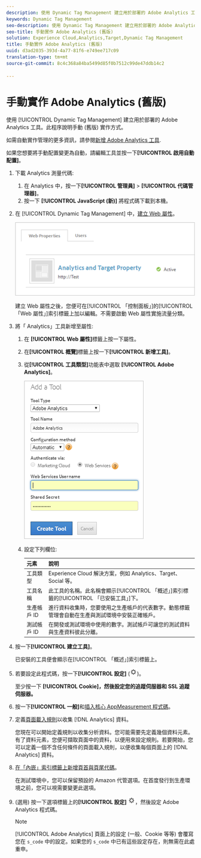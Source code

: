 ```yaml
---
description: 使用 Dynamic Tag Management 建立用於部署的 Adobe Analytics 工具。此程序說明手動 (舊版) 實作方式。
keywords: Dynamic Tag Management
seo-description: 使用 Dynamic Tag Management 建立用於部署的 Adobe Analytics 工具。此程序說明手動 (舊版) 實作方式。
seo-title: 手動實作 Adobe Analytics (舊版)
solution: Experience Cloud,Analytics,Target,Dynamic Tag Management
title: 手動實作 Adobe Analytics (舊版)
uuid: d3ad2035-393d-4a77-81f6-e749ee717c09
translation-type: tm+mt
source-git-commit: 8c4c368a84ba5499d85f0b7512c99de47ddb14c2

---
```



# 手動實作 Adobe Analytics (舊版)

使用 [!UICONTROL Dynamic Tag Management] 建立用於部署的 Adobe Analytics 工具。此程序說明手動 (舊版) 實作方式。

如需自動實作管理的更多資訊，請參閱[新增 Adobe Analytics 工具](/help/implement/c-implement-with-dtm/c-aa-tool/analytics-dtm.md).

如果您想要將手動配置變更為自動，請編輯工具並按一下&#x200B;**[!UICONTROL 啟用自動配置]**。

1. 下載 Analytics 測量代碼:
   1. 在 Analytics 中，按一下&#x200B;**[!UICONTROL 管理員]** &gt; **[!UICONTROL 代碼管理器]**。
   1. 按一下 **[!UICONTROL JavaScript (新)]** 將程式碼下載到本機。
1. 在 [!UICONTROL Dynamic Tag Management] 中，[建立 Web 屬性](/help/implement/c-implement-with-dtm/t-create-web-property.md)。

   ![](assets/dtm-property.png)

   建立 Web 屬性之後，您便可在[!UICONTROL 「控制面板」]的[!UICONTROL 「Web 屬性」]索引標籤上加以編輯。不需要啟動 Web 屬性實施流量分類。

1. 將「 Analytics」工具新增至屬性:
   1. 在 **[!UICONTROL Web 屬性]**&#x200B;標籤上按一下屬性。
   1. 在&#x200B;**[!UICONTROL 概覽]**&#x200B;標籤上按一下&#x200B;**[!UICONTROL 新增工具]**。
   1. 從&#x200B;**[!UICONTROL 工具類型]**&#x200B;功能表中選取 **[!UICONTROL Adobe Analytics]**。

      ![](assets/dtm-add-analytics-tool.png)

   1. 設定下列欄位:

      | 元素 | 說明 |
      |---|---|
      | 工具類型 | Experience Cloud 解決方案，例如 Analytics、Target、Social 等。 |
      | 工具名稱 | 此工具的名稱。此名稱會顯示[!UICONTROL 「概述」]索引標籤的[!UICONTROL 「已安裝工具」]下。 |
      | 生產帳戶 ID | 進行資料收集時，您要使用之生產帳戶的代表數字。動態標籤管理會自動在生產與測試環境中安裝正確帳戶。 |
      | 測試帳戶 ID | 在開發或測試環境中使用的數字。測試帳戶可讓您的測試資料與生產資料彼此分離。 |

1. 按一下&#x200B;**[!UICONTROL 建立工具]**。

   已安裝的工具便會顯示在[!UICONTROL 「概述」]索引標籤上。

1. 若要設定此程式碼，按一下&#x200B;**[!UICONTROL 設定]** (![](assets/settings_gear.png))。

   至少按一下 **[!UICONTROL Cookie]，然後設定您的追蹤伺服器和 SSL 追蹤伺服器。**

1. 按一下&#x200B;**[!UICONTROL 一般]**&#x200B;和[插入核心 AppMeasurement 程式碼](/help/implement/c-implement-with-dtm/c-aa-tool/t-appmeasurement-code.md)。
1. 定義[頁面載入規則](/help/implement/c-implement-with-dtm/c-rules/t-rules-create.md)以收集 [!DNL Analytics] 資料。

   您現在可以開始定義規則以收集分析資料。您可能需要先定義幾個資料元素。有了資料元素，您便可擷取頁面中的資料，以便用來設定規則。若要開始，您可以定義一個不含任何條件的頁面載入規則，以便收集每個頁面上的 [!DNL Analytics] 資料。
1. [在「內嵌」索引標籤上新增頁首與頁尾代碼](/help/implement/c-implement-with-dtm/c-headers-footers/t-header-footer-code.md)。

   在測試環境中，您可以保留預設的 Amazon 代管選項。在首度發行到生產環境之前，您可以視需要變更此選項。
1. (選用) 按一下選項標籤上的&#x200B;**[!UICONTROL 設定]** ![](assets/settings_gear.png)，然後設定 Adobe Analytics 程式碼。

   >[!NOTE]
   >
   >[!UICONTROL Adobe Analytics] 頁面上的設定 (一般、Cookie 等等) 會覆寫您在 `s_code` 中的設定。如果您的 `s_code` 中已有這些設定存在，則無需在此處重申。

